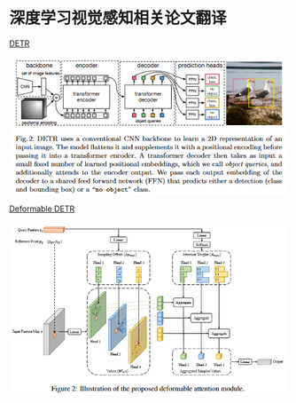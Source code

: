# 深度学习视觉感知相关论文翻译
[DETR](DETR.md) 


![alt text](img\Snipaste_2024-07-05_17-07-00.png)

[Deformable DETR](Deformable-DETR.md)

![alt text](img\Snipaste_2024-07-05_16-55-40.png)
